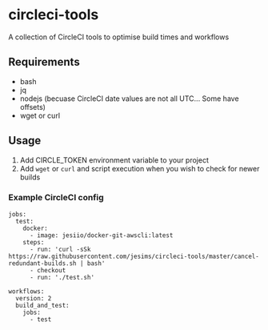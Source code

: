 # circleci-tools

A collection of CircleCI tools to optimise build times and workflows

## Requirements

* bash
* jq
* nodejs (becuase CircleCI date values are not all UTC... Some have offsets)
* wget or curl

## Usage

1. Add CIRCLE_TOKEN environment variable to your project
1. Add `wget` or `curl` and script execution when you wish to check for newer builds

### Example CircleCI config

    jobs:
      test:
        docker:
          - image: jesiio/docker-git-awscli:latest
        steps:
          - run: 'curl -sSk https://raw.githubusercontent.com/jesims/circleci-tools/master/cancel-redundant-builds.sh | bash'
          - checkout
          - run: './test.sh'

    workflows:
      version: 2
      build_and_test:
        jobs:
          - test
